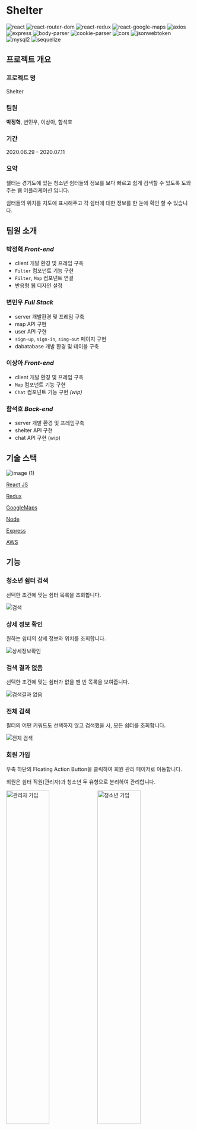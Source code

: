 
# Shelter
![react](https://img.shields.io/badge/react-16.13.1-brightgreen)
![react-router-dom](https://img.shields.io/badge/react--router--dom-5.2.0-brightgreen)
![react-redux](https://img.shields.io/badge/react--redux-7.2.0-brightgreen)
![react-google-maps](https://img.shields.io/badge/react--google--maps-9.4.5-brightgreen)
![axios](https://img.shields.io/badge/axios-0.19.2-brightgreen)
![express](https://img.shields.io/badge/express-4.17.1-blue)
![body-parser](https://img.shields.io/badge/body--parser-1.19.0-blue)
![cookie-parser](https://img.shields.io/badge/cookie--parser-1.4.5-blue)
![cors](https://img.shields.io/badge/cors-2.8.5-blue)
![jsonwebtoken](https://img.shields.io/badge/jsonwebtoken-8.5.1-blue)
![mysql2](https://img.shields.io/badge/mysql2-2.1.0-blue)
![sequelize](https://img.shields.io/badge/sequelize-6.2.3-blue)

## 프로젝트 개요
### 프로젝트 명
Shelter

### 팀원
**박정혁**, 변민우, 이상아, 함석호

### 기간
2020.06.29 - 2020.07.11

### 요약
쉘터는 경기도에 있는 청소년 쉼터들의 정보를 보다 빠르고 쉽게 검색할 수 있도록 도와주는 웹 어플리케이션 입니다.

쉼터들의 위치를 지도에 표시해주고 각 쉼터에 대한 정보를 한 눈에 확인 할 수 있습니다.


## 팀원 소개
### 박정혁 *Front-end*
- client 개발 환경 및 프레임 구축
- `Filter` 컴포넌트 기능 구현
- `Filter`, `Map` 컴포넌트 연결
- 반응형 웹 디자인 설정
  
### 변민우 *Full Stack*
- server 개발환경 및 프레임 구축
- map API 구현
- user API 구현
- `sign-up`, `sign-in`, `sing-out` 페이지 구현
- dabatabase 개발 환경 및 테이블 구축

### 이상아 *Front-end*
- client 개발 환경 및 프레임 구축
- `Map` 컴포넌트 기능 구현
- `Chat` 컴포넌트 기능 구현 *(wip)*
 
### 함석호 *Back-end*
- server 개발 환경 및 프레임구축
- shelter API 구현
- chat API 구현 (wip)


## 기술 스택
![image (1)](https://user-images.githubusercontent.com/35102081/87292744-3a987100-c53c-11ea-8068-b3ed33c0e7bf.png)

[React JS](http://reactjs.org/)

[Redux](https://redux.js.org/)

[GoogleMaps](https://developers.google.com/maps/documentation?hl=ko)

[Node](https://nodejs.org/en/)

[Express](https://expressjs.com/)

[AWS](https://aws.amazon.com/ko/)



## 기능
### 청소년 쉼터 검색
선택한 조건에 맞는 쉼터 목록을 조회합니다.

![검색](https://user-images.githubusercontent.com/35102081/87310759-5c542100-c559-11ea-81ae-9f686a824b1d.gif)

### 상세 정보 확인
원하는 쉼터의 상세 정보와 위치를 조회합니다.

![상세정보확인](https://user-images.githubusercontent.com/35102081/87310884-873e7500-c559-11ea-97ce-5079b48d765b.gif)

### 검색 결과 없음
선택한 조건에 맞는 쉼터가 없을 땐 빈 목록을 보여줍니다.

![검색결과 없음](https://user-images.githubusercontent.com/35102081/87311124-cd93d400-c559-11ea-8ca8-b90155ad30f4.gif)

### 전체 검색
필터의 어떤 키워드도 선택하지 않고 검색했을 시, 모든 쉼터를 조회합니다.

![전체 검색](https://user-images.githubusercontent.com/35102081/87311110-ca98e380-c559-11ea-81ee-9b223119e861.gif)

### 회원 가입
우측 하단의 Floating Action Button을 클릭하여 회원 관리 페이저로 이동합니다.

회원은 쉼터 직원(관리자)과 청소년 두 유형으로 분리하여 관리합니다.
<p>
<img src="https://user-images.githubusercontent.com/35102081/87311707-8fe37b00-c55a-11ea-888e-e754cec7ab76.gif" alt="관리자 가입" width="48%" />
<img src="https://user-images.githubusercontent.com/35102081/87311713-9245d500-c55a-11ea-9014-84b07f366d6d.gif" alt="청소년 가입" width="48%" />
</p>

### 로그인 / 로그아웃
회원 관리 페이지에서 로그인을 할 수 있으며 로그인 상태일 때 Floating Action Button을 클릭하면 로그아웃이 됩니다.
<p>
<img src="https://user-images.githubusercontent.com/35102081/87311721-93770200-c55a-11ea-9aa8-21e413d1d75a.gif" alt="로그인" width="48%" />
<img src="https://user-images.githubusercontent.com/35102081/87311726-9540c580-c55a-11ea-8c41-3254744566c8.gif" alt="로그아웃" width="48%" />
</p>

### 모바일 검색
모바일 환경에서의 검색 기능입니다.

![모바일 검색](https://user-images.githubusercontent.com/35102081/87311749-9d990080-c55a-11ea-8f60-845307e248f4.gif)

### 모바일 상세 정보 확인
모바일 환경에서 쉼터의 상세 정보를 확인합니다.

하단의 버튼을 통해 목록과 지도를 번갈아 조회할 수 있습니다.

![모바일 상세 정보 확인](https://user-images.githubusercontent.com/35102081/87311757-9f62c400-c55a-11ea-99b0-b787334a57c6.gif)

### 모바일 로그인 / 로그아웃
모바일 환경에서의 로그인, 로그아웃 기능입니다.

![모바일 로그인 로그아웃](https://user-images.githubusercontent.com/35102081/87311765-a12c8780-c55a-11ea-9055-d09990bd1c66.gif)

